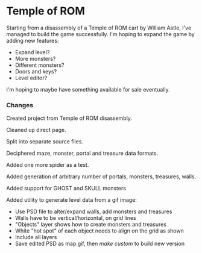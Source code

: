 Temple of ROM
==========

Starting from a disassembly of a Temple of ROM cart by William Astle, I've managed to build the game successfully.
I'm hoping to expand the game by adding new features:

* Expand level?
* More monsters?
* Different monsters?
* Doors and keys?
* Level editor?

I'm hoping to maybe have something available for sale eventually.

### Changes

Created project from Temple of ROM disassembly.

Cleaned up direct page.

Split into separate source files.

Deciphered maze, monster, portal and treasure data formats.

Added one more spider as a test.

Added generation of arbitrary number of portals, monsters, treasures, walls.

Added support for GHOST and SKULL monsters

Added utility to generate level data from a gif image:

* Use PSD file to alter/expand walls, add monsters and treasures
* Walls have to be vertical/horizontal, on grid lines
* "Objects" layer shows how to create monsters and treasures
* White "hot spot" of each object needs to align on the grid as shown
* Include all layers
* Save edited PSD as map.gif, then _make custom_ to build new version
